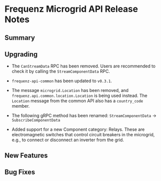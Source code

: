 # Frequenz Microgrid API Release Notes

## Summary

<!-- Here goes a general summary of what this release is about -->

## Upgrading

- The `CanStreamData` RPC has been removed. Users are recommended to check it
  by calling the `StreamComponentData` RPC.

- `frequenz-api-common` has been updated to `v0.3.1`.

- The message `microgrid.Location` has been removed, and
  `frequenz.api.common.location.Location` is being used instead. The `Location`
  message from the common API also has a `country_code` member.

- The following gRPC method has been renamed:
  `StreamComponentData` -> `SubscribeComponentData`

- Added support for a new Component category: Relays. These are electromagnetic
  switches that control circuit breakers in the microgrid, e.g., to connect or
  disconnect an inverter from the grid.

## New Features

<!-- Here goes the main new features and examples or instructions on how to use them -->

## Bug Fixes

<!-- Here goes notable bug fixes that are worth a special mention or explanation -->
